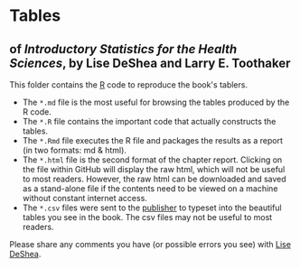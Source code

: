 Tables
================
## of *Introductory Statistics for the Health Sciences*, by Lise DeShea and Larry E. Toothaker

This folder contains the [R](http://www.r-project.org/) code to reproduce the book's tablers. 

 * The `*.md` file is the most useful for browsing the tables produced by the R code.
 * The `*.R` file contains the important code that actually constructs the tables.
 * The `*.Rmd` file executes the R file and packages the results as a report (in two formats: md & html).
 * The `*.html` file is the second format of the chapter report.  Clicking on the file within GitHub will display the raw html, which will not be useful to most readers.  However, the raw html can be downloaded and saved as a stand-alone file if the contents need to be viewed on a machine without constant internet access.
 * The `*.csv` files were sent to the [publisher](http://www.crcpress.com/browse/category/STA02A) to typeset into the beautiful tables you see in the book.  The csv files may not be useful to most readers.

Please share any comments you have (or possible errors you see) with [Lise DeShea](http://nursing.ouhsc.edu/Research/meet-our-team.cfm).
